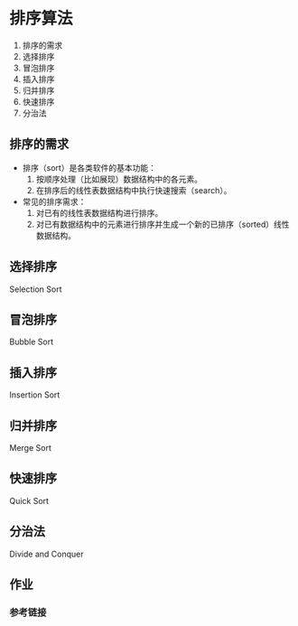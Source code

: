 # 排序算法

1. 排序的需求
1. 选择排序
1. 冒泡排序
1. 插入排序
1. 归并排序
1. 快速排序
1. 分治法

		
## 排序的需求

- 排序（sort）是各类软件的基本功能：
   1. 按顺序处理（比如展现）数据结构中的各元素。
   1. 在排序后的线性表数据结构中执行快速搜索（search）。
- 常见的排序需求：
   1. 对已有的线性表数据结构进行排序。
   1. 对已有数据结构中的元素进行排序并生成一个新的已排序（sorted）线性数据结构。

		
## 选择排序

Selection Sort

		
## 冒泡排序

Bubble Sort

		
## 插入排序

Insertion Sort

		
## 归并排序

Merge Sort

		
## 快速排序

Quick Sort

		
## 分治法

Divide and Conquer

		
## 作业

	
### 参考链接

